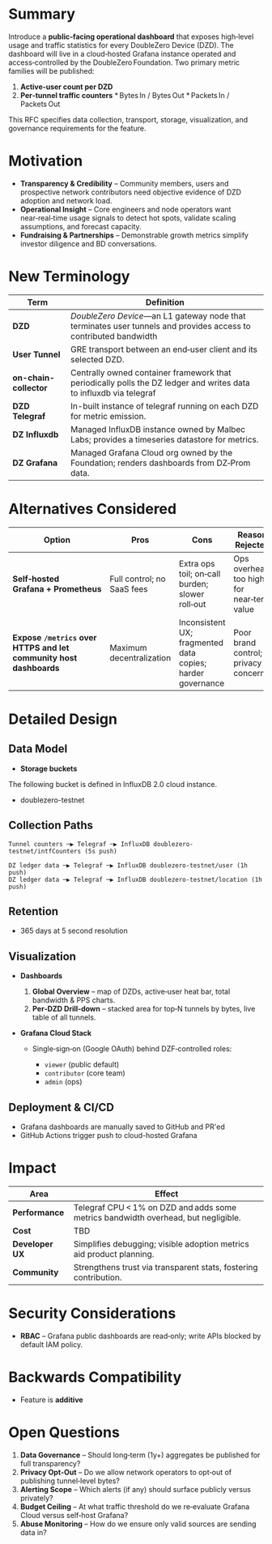# Summary

Introduce a **public‑facing operational dashboard** that exposes high‑level usage and traffic statistics for every DoubleZero Device (DZD).
The dashboard will live in a cloud‑hosted Grafana instance operated and access‑controlled by the DoubleZero Foundation. Two primary metric families will be published:

1. **Active‑user count per DZD**
2. **Per‑tunnel traffic counters**
   \* Bytes In / Bytes Out
   \* Packets In / Packets Out

This RFC specifies data collection, transport, storage, visualization, and governance requirements for the feature.

# Motivation

* **Transparency & Credibility** – Community members, users and prospective network contributors need objective evidence of DZD adoption and network load.
* **Operational Insight** – Core engineers and node operators want near‑real‑time usage signals to detect hot spots, validate scaling assumptions, and forecast capacity.
* **Fundraising & Partnerships** – Demonstrable growth metrics simplify investor diligence and BD conversations.

# New Terminology

| Term                    | Definition                                                                                                         |
| ----------------------- | -------------------------------------------------------------------------------------------------------------------|
| **DZD**                 | *DoubleZero Device*—an L1 gateway node that terminates user tunnels and provides access to contributed bandwidth   |
| **User Tunnel**         | GRE transport between an end‑user client and its selected DZD.                                                     |
| **on-chain-collector**  | Centrally owned container framework that periodically polls the DZ ledger and writes data to influxdb via telegraf |
| **DZD Telegraf**        | In-built instance of telegraf running on each DZD for metric emission.                                             |
| **DZ Influxdb**         | Managed InfluxDB instance owned by Malbec Labs; provides a timeseries datastore for metrics.                       |
| **DZ Grafana**          | Managed Grafana Cloud org owned by the Foundation; renders dashboards from DZ‑Prom data.                           |

# Alternatives Considered

| Option                                                             | Pros                               | Cons                                                       | Reason Rejected                           |
| ------------------------------------------------------------------ | ---------------------------------- | ---------------------------------------------------------- | ----------------------------------------- |
| **Self‑hosted Grafana + Prometheus**                               | Full control; no SaaS fees         | Extra ops toil; on‑call burden; slower roll‑out            | Ops overhead too high for near‑term value |
| **Expose `/metrics` over HTTPS and let community host dashboards** | Maximum decentralization           | Inconsistent UX; fragmented data copies; harder governance | Poor brand control; privacy concerns      |

# Detailed Design

## Data Model

* **Storage buckets**

The following bucket is defined in InfluxDB 2.0 cloud instance.

  * doublezero-testnet

## Collection Paths

```text
Tunnel counters ─▶ Telegraf ─▶ InfluxDB doublezero-testnet/intfCounters (5s push)
```

```text
DZ ledger data ─▶ Telegraf ─▶ InfluxDB doublezero-testnet/user (1h push)
DZ ledger data ─▶ Telegraf ─▶ InfluxDB doublezero-testnet/location (1h push)
```


## Retention

  * 365 days at 5 second resolution

## Visualization

* **Dashboards**

  1. **Global Overview** – map of DZDs, active‑user heat bar, total bandwidth & PPS charts.
  2. **Per‑DZD Drill‑down** – stacked area for top‑N tunnels by bytes, live table of all tunnels.
* **Grafana Cloud Stack**

  * Single‑sign‑on (Google OAuth) behind DZF‑controlled roles:

    * `viewer` (public default)
    * `contributor` (core team)
    * `admin` (ops)

## Deployment & CI/CD

* Grafana dashboards are manually saved to GitHub and PR'ed
* GitHub Actions trigger push to cloud-hosted Grafana

# Impact

| Area             | Effect                                                                             |
| ---------------- | ---------------------------------------------------------------------------------- |
| **Performance**  | Telegraf CPU < 1% on DZD and adds some metrics bandwidth overhead, but negligible. |
| **Cost**         | TBD                                                                                |
| **Developer UX** | Simplifies debugging; visible adoption metrics aid product planning.               |
| **Community**    | Strengthens trust via transparent stats, fostering contribution.                   |

# Security Considerations

* **RBAC** – Grafana public dashboards are read‑only; write APIs blocked by default IAM policy.

# Backwards Compatibility

* Feature is **additive**

# Open Questions

1. **Data Governance** – Should long‑term (1y+) aggregates be published for full transparency?
2. **Privacy Opt‑Out** – Do we allow network operators to opt‑out of publishing tunnel‑level bytes?
3. **Alerting Scope** – Which alerts (if any) should surface publicly versus privately?
4. **Budget Ceiling** – At what traffic threshold do we re‑evaluate Grafana Cloud versus self‑host Grafana?
5. **Abuse Monitoring** – How do we ensure only valid sources are sending data in?